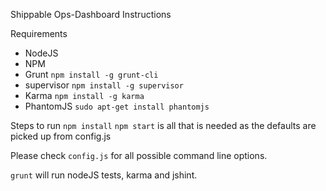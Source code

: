 Shippable Ops-Dashboard Instructions


Requirements
* NodeJS
* NPM
* Grunt `npm install -g grunt-cli`
* supervisor `npm install -g supervisor`
* Karma `npm install -g karma`
* PhantomJS `sudo apt-get install phantomjs`

Steps to run
`npm install`
`npm start` is all that is needed as the defaults are picked up from config.js

Please check `config.js` for all possible command line options.

`grunt` will run nodeJS tests, karma and jshint. 




